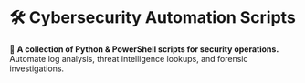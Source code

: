 
# 🛠 Cybersecurity Automation Scripts  

🚀 **A collection of Python & PowerShell scripts for security operations.**  
Automate log analysis, threat intelligence lookups, and forensic investigations.  
